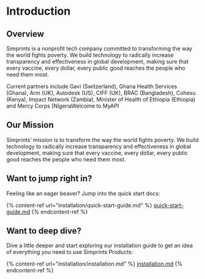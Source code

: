 # Introduction

## Overview&#x20;

Simprints is a nonprofit tech company committed to transforming the way the world fights poverty. We build technology to radically increase transparency and effectiveness in global development, making sure that every vaccine, every dollar, every public good reaches the people who need them most.

Current partners include Gavi (Switzerland), Ghana Health Services (Ghana), Arm (UK), Autodesk (US), CIFF (UK), BRAC (Bangladesh), Cohesu (Kenya), Impact Network (Zambia), Minister of Health of Ethiopia (Ethiopia) and Mercy Corps (NigeriaWelcome to MyAPI

## Our Mission&#x20;

Simprints’ mission is to transform the way the world fights poverty. We build technology to radically increase transparency and effectiveness in global development, making sure that every vaccine, every dollar, every public good reaches the people who need them most.



## Want to jump right in?

Feeling like an eager beaver? Jump into the quick start docs:

{% content-ref url="installation/quick-start-guide.md" %}
[quick-start-guide.md](installation/quick-start-guide.md)
{% endcontent-ref %}

## Want to deep dive?

Dive a little deeper and start exploring our installation guide to get an idea of everything you need to use Simprints Products:

{% content-ref url="installation/installation.md" %}
[installation.md](installation/installation.md)
{% endcontent-ref %}
